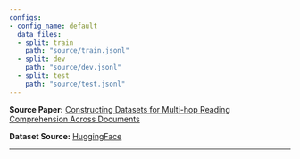 ```yaml
---
configs:
- config_name: default
  data_files:
  - split: train
    path: "source/train.jsonl"
  - split: dev
    path: "source/dev.jsonl"
  - split: test
    path: "source/test.jsonl"
---
```


**Source Paper:** [Constructing Datasets for Multi-hop Reading Comprehension Across Documents](https://arxiv.org/abs/1710.06481)

**Dataset Source:** [HuggingFace](https://huggingface.co/datasets/QAngaroo/wiki_hop)

---